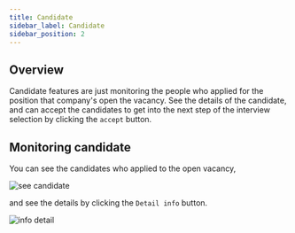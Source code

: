 ```yaml
---
title: Candidate
sidebar_label: Candidate
sidebar_position: 2
---
```

## Overview

Candidate features are just monitoring the people who applied for the position that company's open the vacancy. See the details of the candidate, and can accept the candidates to get into the next step of the interview selection by clicking the `accept` button.

## Monitoring candidate

You can see the candidates who applied to the open vacancy,

![see candidate](https://res.cloudinary.com/boxity-id/image/upload/v1629262031/docs/candidate/see_candidate_rpegb1.gif)

and see the details by clicking the `Detail info` button.

![info detail](https://res.cloudinary.com/boxity-id/image/upload/v1629262030/docs/candidate/info_detail_whgzh1.gif)